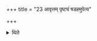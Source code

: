 +++
title = "23 आवृत्तम् पृष्ट्यं षडहमुपेत्य"

+++

<details><summary>थिते</summary>

23. Then having performed the Pr̥ṣṭhya-ṣaḍaha in the reverse order, they perform four Abhiplava-ṣaḍahas also in the reverse order; that makes one month.  

</details>
